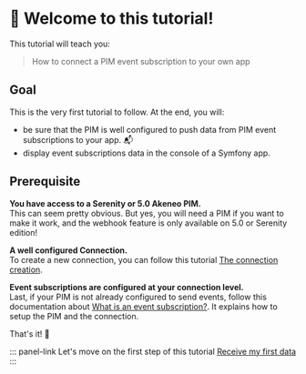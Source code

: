 # 👋 Welcome to this tutorial!

This tutorial will teach you:
> How to connect a PIM event subscription to your own app

## Goal
This is the very first tutorial to follow. At the end, you will:
- be sure that the PIM is well configured to push data from PIM event subscriptions to your app. :mailbox_with_mail:
- display event subscriptions data in the console of a Symfony app. 

## Prerequisite

<i class="fa fa-check-square"></i> **You have access to a Serenity or 5.0 Akeneo PIM.**  
This can seem pretty obvious. But yes, you will need a PIM if you want to make it work, and the webhook feature is only available on 5.0 or Serenity edition!

<i class="fa fa-check-square"></i> **A well configured Connection.**  
To create a new connection, you can follow this tutorial [The connection creation](/getting-started/your-first-tutorial-4x/step-1.html).

<i class="fa fa-check-square"></i> **Event subscriptions are configured at your connection level.**  
Last, if your PIM is not already configured to send events, follow this documentation about [What is an event subscription?](https://help.akeneo.com/pim/serenity/articles/what-is-an-event-subscription.html).
It explains how to setup the PIM and the connection.

That's it! :tada:

::: panel-link Let's move on the first step of this tutorial [Receive my first data](/getting-started/quick-start-my-first-webhook-5x/step-1.html) 
:::
